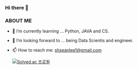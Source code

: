 ### Hi there 👋


### ABOUT ME
- 🔭 I’m currently learning ... Python, JAVA and CS.
- 🌱 I’m looking forward to ... being Data Scientis and engineer.
- 📫 How to reach me: shseanlee1@gmail.com

    [![Solved.ac
프로필](http://mazassumnida.wtf/api/generate_badge?boj=shseanlee2)](https://solved.ac/shseanlee2)
